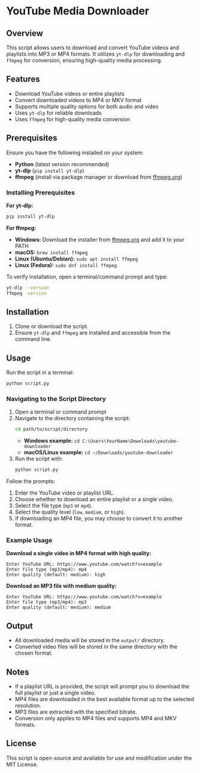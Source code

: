 # YouTube Media Downloader

## Overview

This script allows users to download and convert YouTube videos and playlists into MP3 or MP4 formats. It utilizes `yt-dlp` for downloading and `ffmpeg` for conversion, ensuring high-quality media processing.

## Features

- Download YouTube videos or entire playlists
- Convert downloaded videos to MP4 or MKV format
- Supports multiple quality options for both audio and video
- Uses `yt-dlp` for reliable downloads
- Uses `ffmpeg` for high-quality media conversion

## Prerequisites

Ensure you have the following installed on your system:

- **Python** (latest version recommended)
- **yt-dlp** (`pip install yt-dlp`)
- **ffmpeg** (install via package manager or download from [ffmpeg.org](https://ffmpeg.org))

### Installing Prerequisites

**For yt-dlp:**
```sh
pip install yt-dlp
```

**For ffmpeg:**
- **Windows:** Download the installer from [ffmpeg.org](https://ffmpeg.org) and add it to your PATH
- **macOS:** `brew install ffmpeg`
- **Linux (Ubuntu/Debian):** `sudo apt install ffmpeg`
- **Linux (Fedora):** `sudo dnf install ffmpeg`

To verify installation, open a terminal/command prompt and type:
```sh
yt-dlp --version
ffmpeg -version
```

## Installation

1. Clone or download the script.
2. Ensure `yt-dlp` and `ffmpeg` are installed and accessible from the command line.

## Usage

Run the script in a terminal:

```sh
python script.py
```

### Navigating to the Script Directory

1. Open a terminal or command prompt
2. Navigate to the directory containing the script:
   ```sh
   cd path/to/script/directory
   ```
   - **Windows example:** `cd C:\Users\YourName\Downloads\youtube-downloader`
   - **macOS/Linux example:** `cd ~/Downloads/youtube-downloader`
3. Run the script with:
   ```sh
   python script.py
   ```

Follow the prompts:

1. Enter the YouTube video or playlist URL.
2. Choose whether to download an entire playlist or a single video.
3. Select the file type (`mp3` or `mp4`).
4. Select the quality level (`low`, `medium`, or `high`).
5. If downloading an MP4 file, you may choose to convert it to another format.

### Example Usage

**Download a single video in MP4 format with high quality:**

```
Enter YouTube URL: https://www.youtube.com/watch?v=example
Enter file type (mp3/mp4): mp4
Enter quality (default: medium): high
```

**Download an MP3 file with medium quality:**

```
Enter YouTube URL: https://www.youtube.com/watch?v=example
Enter file type (mp3/mp4): mp3
Enter quality (default: medium): medium
```

## Output

- All downloaded media will be stored in the `output/` directory.
- Converted video files will be stored in the same directory with the chosen format.

## Notes

- If a playlist URL is provided, the script will prompt you to download the full playlist or just a single video.
- MP4 files are downloaded in the best available format up to the selected resolution.
- MP3 files are extracted with the specified bitrate.
- Conversion only applies to MP4 files and supports MP4 and MKV formats.

## License

This script is open-source and available for use and modification under the MIT License.

